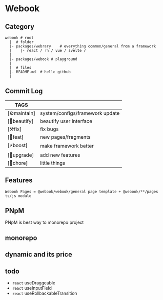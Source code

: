 # Webook
## Category

```
webook # root
  |  # folder
  |- packages/webrary    # everything common/general from a framework
  |    |- react / rn / vue / svelte / 
  |   
  |- packages/webook # playground
  |
  |  # files
  |- README.md  # hello github
  |
```

## Commit Log 
| TAGS  |   |
|---|---|
| [⚙️maintain]  | system/configs/framework update |
| [🌈beautify]  | beautify user interface         |
| [⚒️fix]       | fix bugs                        |
| [🎉feat]      | new pages/fragments             |
| [⚡boost]     | make framework better           |
| [🌟upgrade]   | add new features                |
| [🧻chore]     | little things                   | 

## Features

```
Webook Pages = @webook/webook/general page template + @webook/**/pages ts/js module
```

## PNpM

PNpM is best way to monorepo project 

## monorepo

## dynamic and its price


## todo

- `react` useDraggeable
- `react` useInputField
- `react` useRollbackableTransition